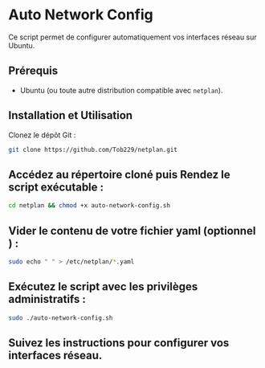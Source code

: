 # Auto Network Config

Ce script permet de configurer automatiquement vos interfaces réseau sur Ubuntu.

## Prérequis

- Ubuntu (ou toute autre distribution compatible avec `netplan`).

## Installation et Utilisation

Clonez le dépôt Git :

   ```bash
   git clone https://github.com/Tob229/netplan.git
   ```
   
## Accédez au répertoire cloné puis Rendez le script exécutable  :

```bash
cd netplan && chmod +x auto-network-config.sh
```

## Vider le contenu de votre fichier yaml  (optionnel ) :

```bash
sudo echo " " > /etc/netplan/*.yaml
```

## Exécutez le script avec les privilèges administratifs :

```bash
sudo ./auto-network-config.sh
```
## Suivez les instructions pour configurer vos interfaces réseau.



